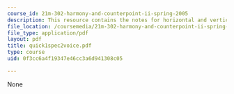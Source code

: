 ```yaml
---
course_id: 21m-302-harmony-and-counterpoint-ii-spring-2005
description: This resource contains the notes for horizontal and vertical successions.
file_location: /coursemedia/21m-302-harmony-and-counterpoint-ii-spring-2005/0f3cc6a4f19347e46cc3a6d941308c05_quick1spec2voice.pdf
file_type: application/pdf
layout: pdf
title: quick1spec2voice.pdf
type: course
uid: 0f3cc6a4f19347e46cc3a6d941308c05

---
```

None